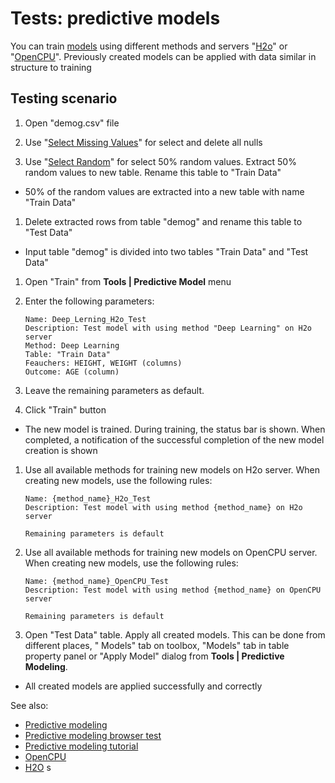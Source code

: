 <!-- TITLE: Tests: Predictive models -->
<!-- SUBTITLE: -->

# Tests: predictive models

You can train [models](predictive-modeling.md) using different methods and servers
"[H2o](http://h2o.ai)" or "[OpenCPU](https://topepo.github.io/caret/index.html)". Previously created models can be
applied with data similar in structure to training

## Testing scenario

1. Open "demog.csv" file

1. Use "[Select Missing Values](../explore/select-missing-values.md)" for select and delete all nulls

1. Use "[Select Random](../explore/select-random-rows.md)" for select 50% random values. Extract 50% random values to
   new table. Rename this table to "Train Data"

* 50% of the random values ​​are extracted into a new table with name "Train Data"

1. Delete extracted rows from table "demog" and rename this table to "Test Data"

* Input table "demog" is divided into two tables "Train Data" and "Test Data"

1. Open "Train" from **Tools | Predictive Model** menu

1. Enter the following parameters:

       Name: Deep_Lerning_H2o_Test
       Description: Test model with using method "Deep Learning" on H2o server
       Method: Deep Learning
       Table: "Train Data"
       Feauchers: HEIGHT, WEIGHT (columns)
       Outcome: AGE (column)

1. Leave the remaining parameters as default.

1. Click "Train" button

* The new model is trained. During training, the status bar is shown. When completed, a notification of the successful
  completion of the new model creation is shown

1. Use all available methods for training new models on H2o server. When creating new models, use the following rules:

       Name: {method_name}_H2o_Test
       Description: Test model with using method {method_name} on H2o server
       
       Remaining parameters is default

1. Use all available methods for training new models on OpenCPU server. When creating new models, use the following
   rules:

       Name: {method_name}_OpenCPU_Test
       Description: Test model with using method {method_name} on OpenCPU server

       Remaining parameters is default

1. Open "Test Data" table. Apply all created models. This can be done from different places, "
   Models" tab on toolbox, "Models" tab in table property panel or "Apply Model" dialog from **Tools | Predictive
   Modeling**.

* All created models are applied successfully and correctly

See also:

* [Predictive modeling](predictive-modeling.md)
* [Predictive modeling browser test](../tests/predictive-models-browser-test.md)
* [Predictive modeling tutorial](../_internal/tutorials/predictive-modeling.md)
* [OpenCPU](https://www.opencpu.org/)
* [H2O](http://h2o.ai/)
  s
